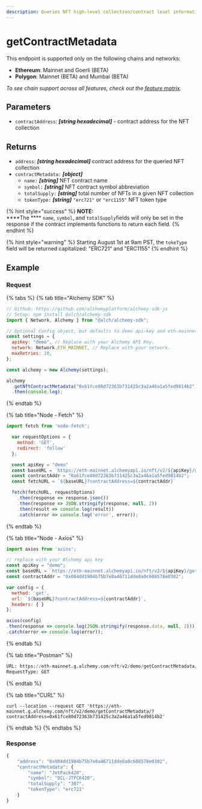 ```yaml
---
description: Queries NFT high-level collection/contract level information
---
```


# getContractMetadata

This endpoint is supported only on the following chains and networks:

* **Ethereum**: Mainnet and Goerli (BETA)
* **Polygon**: Mainnet (BETA) and Mumbai (BETA)

_To see chain support across all features, check out the_ [_feature matrix_](../../apis/feature-support-by-chain.md)_._

## Parameters

* `contractAddress`: _**\[string hexadecimal]**_ - contract address for the NFT collection

## Returns

* `address`: _**\[string hexadecimal]**_ contract address for the queried NFT collection
* `contractMetadata:` _**\[object]**_
  * `name:` _**\[string]**_ NFT contract name&#x20;
  * `symbol:` _**\[string]**_ NFT contract symbol abbreviation
  * `totalSupply:` _**\[string]**_ total number of NFTs in a given NFT collection
  * `tokenType:` _**\[string]**_ `"erc721"` or `"erc1155"` NFT token type

{% hint style="success" %}
**NOTE:** \
****The **** `name`, `symbol`, and `totalSupply`fields will only be set in the response if the contract implements functions to return each field.
{% endhint %}

{% hint style="warning" %}
Starting August 1st at 9am PST, the `tokeType` field will be returned capitalized: "ERC721“ and "ERC1155“
{% endhint %}

## Example

### Request

{% tabs %}
{% tab title="Alchemy SDK" %}
```javascript
// Github: https://github.com/alchemyplatform/alchemy-sdk-js
// Setup: npm install @alch/alchemy-sdk
import { Network, Alchemy } from "@alch/alchemy-sdk";

// Optional Config object, but defaults to demo api-key and eth-mainnet.
const settings = {
  apiKey: "demo", // Replace with your Alchemy API Key.
  network: Network.ETH_MAINNET, // Replace with your network.
  maxRetries: 10,
};

const alchemy = new Alchemy(settings);

alchemy
  .getNftContractMetadata("0x61fce80d72363b731425c3a2a46a1a5fed9814b2")
  .then(console.log);
```
{% endtab %}

{% tab title="Node - Fetch" %}
```javascript
import fetch from 'node-fetch';

  var requestOptions = {
    method: 'GET',
    redirect: 'follow'
  };

  const apiKey = "demo"
  const baseURL = `https://eth-mainnet.alchemyapi.io/nft/v2/${apiKey}/getContractMetadata`;
  const contractAddr = "0x61fce80d72363b731425c3a2a46a1a5fed9814b2";
  const fetchURL = `${baseURL}?contractAddress=${contractAddr}`

  fetch(fetchURL, requestOptions)
    .then(response => response.json())
    .then(response => JSON.stringify(response, null, 2))
    .then(result => console.log(result))
    .catch(error => console.log('error', error));
```
{% endtab %}

{% tab title="Node - Axios" %}
```javascript
import axios from 'axios';

// replace with your Alchemy api key
const apiKey = "demo";
const baseURL = `https://eth-mainnet.alchemyapi.io/nft/v2/${apiKey}/getContractMetadata`;
const contractAddr = "0x004dd1904b75b7e8a46711dde8a0c608578e0302";

var config = {
  method: 'get',
  url: `${baseURL}?contractAddress=${contractAddr}`,
  headers: { }
};

axios(config)
.then(response => console.log(JSON.stringify(response.data, null, 2)))
.catch(error => console.log(error));
```
{% endtab %}

{% tab title="Postman" %}
```python
URL: https://eth-mainnet.g.alchemy.com/nft/v2/demo/getContractMetadata/?contractAddress=0x61fce80d72363b731425c3a2a46a1a5fed9814b2
RequestType: GET
```
{% endtab %}

{% tab title="CURL" %}
```url
curl --location --request GET 'https://eth-mainnet.g.alchemy.com/nft/v2/demo/getContractMetadata/?contractAddress=0x61fce80d72363b731425c3a2a46a1a5fed9814b2'
```
{% endtab %}
{% endtabs %}

### Response

```javascript
{
    "address": "0x004dd1904b75b7e8a46711dde8a0c608578e0302",
    "contractMetadata": {
        "name": "JetPack420",
        "symbol": "DCL-JTPCK420",
        "totalSupply": "307",
        "tokenType": "erc721"
    }
}
```

